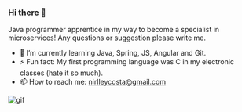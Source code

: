 ### Hi there 👋

Java programmer apprentice in my way to become a specialist in microservices!
Any questions or suggestion please write me.

<!--
**nirlleypaixao/nirlleypaixao** is a ✨ _special_ ✨ repository because its `README.md` (this file) appears on your GitHub profile.

Here are some ideas to get you started:

- 🔭 I’m currently working on ...
- 🌱 I’m currently learning...
- 👯 I’m looking to collaborate on ...
- 🤔 I’m looking for help with ...
- 💬 Ask me about ...
- 📫 How to reach me: ...
- 😄 Pronouns: ...
- ⚡ Fun fact: ...
-->
- 🌱 I’m currently learning Java, Spring, JS, Angular and Git. 
- ⚡ Fun fact: My first programming language was C in my electronic classes (hate it so much). 
- 📫 How to reach me: nirlleycosta@gmail.com  



![gif](https://user-images.githubusercontent.com/29152631/180100347-8ca4004f-779c-4cd1-9492-b891854bf1f9.gif)
